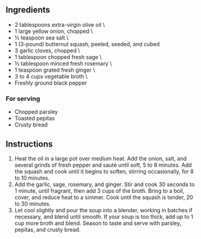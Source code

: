 ## Ingredients
- 2 tablespoons extra-virgin olive oil \
- 1 large yellow onion, chopped \
- ½ teaspoon sea salt \
- 1 (3-pound) butternut squash, peeled, seeded, and cubed
- 3 garlic cloves, chopped \
- 1 tablespoon chopped fresh sage \
- ½ tablespoon minced fresh rosemary \
- 1 teaspoon grated fresh ginger \
- 3 to 4 cups vegetable broth \
- Freshly ground black pepper 
### For serving
- Chopped parsley
- Toasted pepitas
- Crusty bread

## Instructions 

1. Heat the oil in a large pot over medium heat. Add the onion, salt, and several grinds of fresh pepper and sauté until soft, 5 to 8 minutes. Add the squash and cook until it begins to soften, stirring occasionally, for 8 to 10 minutes.
1. Add the garlic, sage, rosemary, and ginger. Stir and cook 30 seconds to 1 minute, until fragrant, then add 3 cups of the broth. Bring to a boil, cover, and reduce heat to a simmer. Cook until the squash is tender, 20 to 30 minutes.
1. Let cool slightly and pour the soup into a blender, working in batches if necessary, and blend until smooth. If your soup is too thick, add up to 1 cup more broth and blend. Season to taste and serve with parsley, pepitas, and crusty bread.
